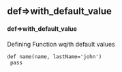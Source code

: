 ## def=>with_default_value
#### def=>with_default_value
Defining Function wqith default values
```
def name(name, lastName='john')
 pass
```